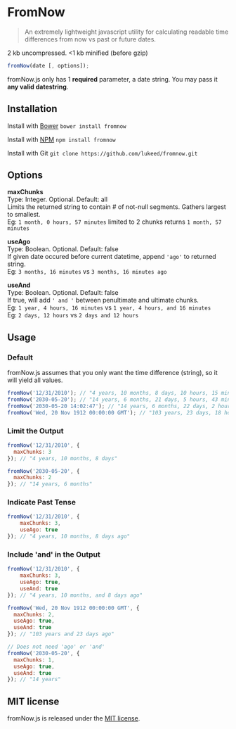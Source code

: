 # FromNow
> An extremely lightweight javascript utility for calculating readable time differences from now vs past or future dates.

2 kb uncompressed. <1 kb minified (before gzip)

```javascript
fromNow(date [, options]);
```

fromNow.js only has 1 **required** parameter, a date string. You may pass it **any valid datestring**.

## Installation

Install with [Bower](http://bower.io) `bower install fromnow`

Install with [NPM](http://nodejs.org/) `npm install fromnow`

Install with Git `git clone https://github.com/lukeed/fromnow.git`

## Options

**maxChunks**<br>
Type: Integer. Optional. Default: all<br>
Limits the returned string to contain # of not-null segments. Gathers largest to smallest.<br>
Eg: `1 month, 0 hours, 57 minutes` limited to 2 chunks returns `1 month, 57 minutes`

**useAgo**<br>
Type: Boolean. Optional. Default: false<br>
If given date occured before current datetime, append `'ago'` to returned string.<br>
Eg: `3 months, 16 minutes` vs `3 months, 16 minutes ago`

**useAnd**<br>
Type: Boolean. Optional. Default: false<br>
If true, will add `' and '` between penultimate and ultimate chunks.<br>
Eg: `1 year, 4 hours, 16 minutes` vs `1 year, 4 hours, and 16 minutes`<br>
Eg: `2 days, 12 hours` vs `2 days and 12 hours`<br>

## Usage
### Default
fromNow.js assumes that you only want the time difference (string), so it will yield all values. 

```javascript
fromNow('12/31/2010'); // "4 years, 10 months, 8 days, 10 hours, 15 minutes"
fromNow('2030-05-20'); // "14 years, 6 months, 21 days, 5 hours, 43 minutes"
fromNow('2030-05-20 14:02:47'); // "14 years, 6 months, 22 days, 2 hours, 44 minutes"
fromNow('Wed, 20 Nov 1912 00:00:00 GMT'); // "103 years, 23 days, 18 hours, 20 minutes"
```

### Limit the Output
```javascript
fromNow('12/31/2010', {
  maxChunks: 3
}); // "4 years, 10 months, 8 days"

fromNow('2030-05-20', {
  maxChunks: 2
}); // "14 years, 6 months"
```

### Indicate Past Tense
```javascript
fromNow('12/31/2010', {
	maxChunks: 3,
	useAgo: true
}); // "4 years, 10 months, 8 days ago"
```

### Include 'and' in the Output
```javascript
fromNow('12/31/2010', {
	maxChunks: 3,
	useAgo: true,
	useAnd: true
}); // "4 years, 10 months, and 8 days ago"

fromNow('Wed, 20 Nov 1912 00:00:00 GMT', {
  maxChunks: 2,
  useAgo: true,
  useAnd: true
}); // "103 years and 23 days ago"

// Does not need 'ago' or 'and'
fromNow('2030-05-20', {
  maxChunks: 1,
  useAgo: true,
  useAnd: true
}); // "14 years"
```


## MIT license
fromNow.js is released under the [MIT license](http://lukeed.mit-license.org).
